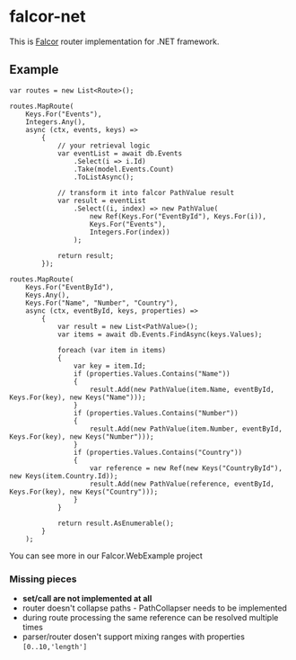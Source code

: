 # falcor-net

This is [Falcor](http://netflix.github.io/falcor/) router implementation for .NET framework.

## Example

``` CSharp
var routes = new List<Route>();

routes.MapRoute(
    Keys.For("Events"),
    Integers.Any(),
    async (ctx, events, keys) => 
        {
        	// your retrieval logic
        	var eventList = await db.Events
                .Select(i => i.Id)
                .Take(model.Events.Count)
                .ToListAsync();
        		
        	// transform it into falcor PathValue result
            var result = eventList
                .Select((i, index) => new PathValue(
                    new Ref(Keys.For("EventById"), Keys.For(i)),
                	Keys.For("Events"), 
                	Integers.For(index))
                );

            return result;
        });

routes.MapRoute(
    Keys.For("EventById"),
    Keys.Any(),
    Keys.For("Name", "Number", "Country"),
    async (ctx, eventById, keys, properties) => 
        {
            var result = new List<PathValue>();
            var items = await db.Events.FindAsync(keys.Values);
                
            foreach (var item in items)
            {
        		var key = item.Id;
                if (properties.Values.Contains("Name"))
                {
                    result.Add(new PathValue(item.Name, eventById, Keys.For(key), new Keys("Name")));
                }
                if (properties.Values.Contains("Number"))
                {
                    result.Add(new PathValue(item.Number, eventById, Keys.For(key), new Keys("Number")));
                }
                if (properties.Values.Contains("Country"))
                {
                    var reference = new Ref(new Keys("CountryById"), new Keys(item.Country.Id));
                    result.Add(new PathValue(reference, eventById, Keys.For(key), new Keys("Country")));
                }
            }

            return result.AsEnumerable();
        }
    );
```
You can see more in our Falcor.WebExample project

### Missing pieces

* __set/call are not implemented at all__
* router doesn't collapse paths - PathCollapser needs to be implemented
* during route processing the same reference can be resolved multiple times
* parser/router dosen't support mixing ranges with properties `[0..10,'length']`
